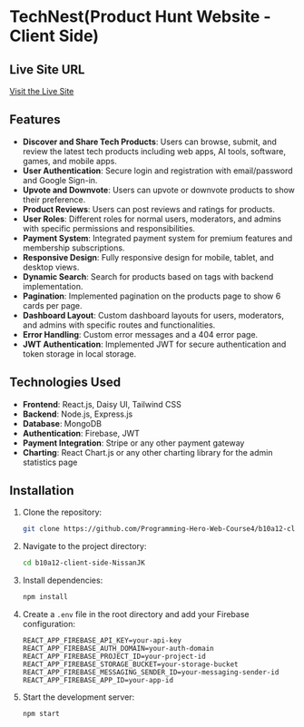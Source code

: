 # TechNest(Product Hunt Website - Client Side)

## Live Site URL
[Visit the Live Site](https://technest-a037a.web.app/)

## Features
- **Discover and Share Tech Products**: Users can browse, submit, and review the latest tech products including web apps, AI tools, software, games, and mobile apps.
- **User Authentication**: Secure login and registration with email/password and Google Sign-in.
- **Upvote and Downvote**: Users can upvote or downvote products to show their preference.
- **Product Reviews**: Users can post reviews and ratings for products.
- **User Roles**: Different roles for normal users, moderators, and admins with specific permissions and responsibilities.
- **Payment System**: Integrated payment system for premium features and membership subscriptions.
- **Responsive Design**: Fully responsive design for mobile, tablet, and desktop views.
- **Dynamic Search**: Search for products based on tags with backend implementation.
- **Pagination**: Implemented pagination on the products page to show 6 cards per page.
- **Dashboard Layout**: Custom dashboard layouts for users, moderators, and admins with specific routes and functionalities.
- **Error Handling**: Custom error messages and a 404 error page.
- **JWT Authentication**: Implemented JWT for secure authentication and token storage in local storage.

## Technologies Used
- **Frontend**: React.js, Daisy UI, Tailwind CSS
- **Backend**: Node.js, Express.js
- **Database**: MongoDB
- **Authentication**: Firebase, JWT
- **Payment Integration**: Stripe or any other payment gateway
- **Charting**: React Chart.js or any other charting library for the admin statistics page

## Installation
1. Clone the repository:
   ```bash
   git clone https://github.com/Programming-Hero-Web-Course4/b10a12-client-side-NissanJK.git
   ```
2. Navigate to the project directory:
   ```bash
   cd b10a12-client-side-NissanJK
   ```
3. Install dependencies:
   ```bash
   npm install
   ```
4. Create a `.env` file in the root directory and add your Firebase configuration:
   ```env
   REACT_APP_FIREBASE_API_KEY=your-api-key
   REACT_APP_FIREBASE_AUTH_DOMAIN=your-auth-domain
   REACT_APP_FIREBASE_PROJECT_ID=your-project-id
   REACT_APP_FIREBASE_STORAGE_BUCKET=your-storage-bucket
   REACT_APP_FIREBASE_MESSAGING_SENDER_ID=your-messaging-sender-id
   REACT_APP_FIREBASE_APP_ID=your-app-id
   ```
5. Start the development server:
   ```bash
   npm start
   ```